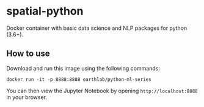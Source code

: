 # spatial-python

Docker container with basic data science and NLP packages for python (3.6+).

## How to use

Download and run this image using the following commands:

```
docker run -it -p 8888:8888 earthlab/python-ml-series
```

You can then view the Jupyter Notebook by opening `http://localhost:8888` in your browser.

